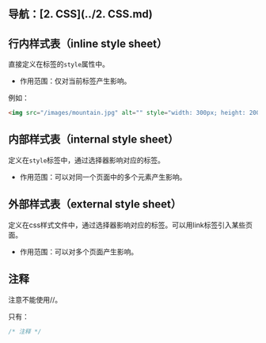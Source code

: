 ## 导航：[2. CSS](../2. CSS.md)

## 行内样式表（inline style sheet）

直接定义在标签的`style`属性中。

-   作用范围：仅对当前标签产生影响。

例如：

```html
<img src="/images/mountain.jpg" alt="" style="width: 300px; height: 200px;">
```

## 内部样式表（internal style sheet）

定义在`style`标签中，通过选择器影响对应的标签。

-   作用范围：可以对同一个页面中的多个元素产生影响。

## 外部样式表（external style sheet）

定义在css样式文件中，通过选择器影响对应的标签。可以用link标签引入某些页面。

-   作用范围：可以对多个页面产生影响。

## 注释

注意不能使用//。

只有：

```css
/* 注释 */ 
```